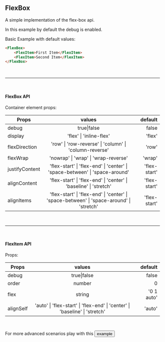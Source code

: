 ## FlexBox

A simple implementation of the flex-box api.

In this example by default the debug is enabled.

Basic Example with default values:
```html
<FlexBox>
    <FlexItem>First Item</FlexItem>
    <FlexItem>Second Item</FlexItem>
</FlexBox>
```

&nbsp;

----------

&nbsp;

#### FlexBox API

Container element props:

| Props         |      values                 |  default |
|---------------|:---------------------------:|---------:|
|    debug      |  true\|false              |  false   |
| display       |    'flex' \| 'inline-flex'  |   'flex' |
| flexDirection | 'row' \| 'row-reverse' \| 'column' \| 'column-reverse' |  'row' |
| flexWrap      | 'nowrap' \| 'wrap' \| 'wrap-reverse' | 'wrap' |
| justifyContent | 'flex-start' \| 'flex-end' \| 'center' \| 'space-between' \| 'space-around' | 'flex-start' |
| alignContent  | 'flex-start' \| 'flex-end' \| 'center' \| 'baseline' \| 'stretch' | 'flex-start' |
| alignItems    | 'flex-start' \| 'flex-end' \| 'center' \| 'space-between' \| 'space-around' \| 'stretch' | 'flex-start'

&nbsp;

----------

&nbsp;

#### FlexItem API

Props:

| Props   |      values      |  default |
|----------|:-------------:|------:|
| debug   |  true\|false   | false |
| order |    number   |   0 |
| flex | string |    '0 1 auto' |
| alignSelf | 'auto' \| 'flex-start' \| 'flex-end' \| 'center' \| 'baseline' \| 'stretch' | 'auto' |

&nbsp;

<div>
For more advanced scenarios play with this <button onclick="document.getElementById('iframe-flexboxes').style.display = 'block'">example</button>
</div>

&nbsp;

<div id="iframe-flexboxes" style="display: none;">
  <iframe src="https://the-echoplex.net/flexyboxes/" frameborder="0" allowfullscreen="allowfullscreen" width="100%" height="800"></iframe>
</div>
